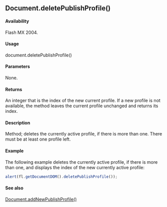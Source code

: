 ## Document.deletePublishProfile()

#### Availability

Flash MX 2004.

#### Usage

document.deletePublishProfile()

#### Parameters

None.

#### Returns

An integer that is the index of the new current profile. If a new profile is not available, the method leaves the current profile unchanged and returns its index.

#### Description

Method; deletes the currently active profile, if there is more than one. There must be at least one profile left.

#### Example

The following example deletes the currently active profile, if there is more than one, and displays the index of the new currently active profile:

```javascript
alert(fl.getDocumentDOM().deletePublishProfile());
```

#### See also

[Document.addNewPublishProfile()](../Document_object/Document9.md)
